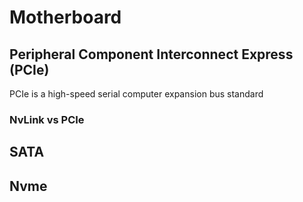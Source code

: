 # Motherboard

## Peripheral Component Interconnect Express (PCIe)

PCIe is a high-speed serial computer expansion bus standard

### NvLink vs PCIe

## SATA

## Nvme